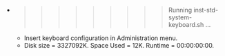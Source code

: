 * >>>>>>>>> Running inst-std-system-keyboard.sh ...
  * Insert keyboard configuration in Administration menu.
  * Disk size = 3327092K. Space Used = 12K. Runtime = 00:00:00:00.
